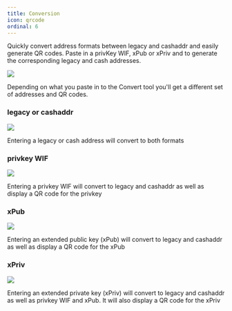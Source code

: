 ```yaml
---
title: Conversion
icon: qrcode
ordinal: 6
---
```


Quickly convert address formats between legacy and cashaddr and easily generate QR codes. Paste in a privKey WIF, xPub or xPriv and to generate the corresponding legacy and cash addresses.

![](/images/gui2.png)

Depending on what you paste in to the Convert tool you'll get a different set of addresses and QR codes.

### legacy or cashaddr

![](/images/gui-convert-1.png)

Entering a legacy or cash address will convert to both formats

### privkey WIF

![](/images/gui-convert-2.png)

Entering a privkey WIF will convert to legacy and cashaddr as well as display a QR code for the privkey

### xPub

![](/images/gui-convert-3.png)

Entering an extended public key (xPub) will convert to legacy and cashaddr as well as display a QR code for the xPub

### xPriv

![](/images/gui-convert-4.png)

Entering an extended private key (xPriv) will convert to legacy and cashaddr as well as privkey WIF and xPub. It will also display a QR code for the xPriv
